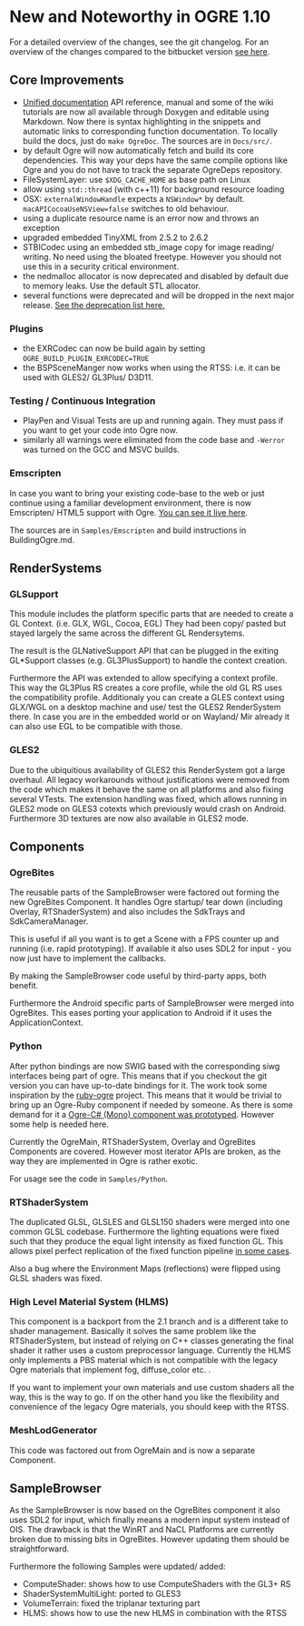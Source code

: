 # New and Noteworthy in OGRE 1.10

For a detailed overview of the changes, see the git changelog. For an overview of the changes compared to the bitbucket version [see here](git-ChangeLog.md).

## Core Improvements
* [Unified documentation](https://ogrecave.github.io/ogre/api/1.10/index.html) API reference, manual and some of the wiki tutorials are now all available through Doxygen and editable using Markdown. Now there is syntax highlighting in the snippets and automatic links to corresponding function documentation. To locally build the docs, just do `make OgreDoc`. The sources are in `Docs/src/`.
* by default Ogre will now automatically fetch and build its core dependencies. This way your deps have the same compile options like Ogre and you do not have to track the separate OgreDeps repository.
* FileSystemLayer: use `$XDG_CACHE_HOME` as base path on Linux
* allow using `std::thread` (with c++11) for background resource loading 
* OSX: `externalWindowHandle` expects a `NSWindow*` by default. `macAPICocoaUseNSView=false` switches to old behaviour.
* using a duplicate resource name is an error now and throws an exception
* upgraded embedded TinyXML from 2.5.2 to 2.6.2
* STBICodec using an embedded stb_image copy for image reading/ writing. No need using the bloated freetype. However you should not use this in a security critical environment.
* the nedmalloc allocator is now deprecated and disabled by default due to memory leaks. Use the default STL allocator.
* several functions were deprecated and will be dropped in the next major release. [See the deprecation list here.](https://ogrecave.github.io/ogre/api/1.10/deprecated.html)

### Plugins
* the EXRCodec can now be build again by setting `OGRE_BUILD_PLUGIN_EXRCODEC=TRUE`
* the BSPSceneManger now works when using the RTSS: i.e. it can be used with GLES2/ GL3Plus/ D3D11.

### Testing / Continuous Integration
* PlayPen and Visual Tests are up and running again. They must pass if you want to get your code into Ogre now.
* similarly all warnings were eliminated from the code base and `-Werror` was turned on the GCC and MSVC builds.

### Emscripten
In case you want to bring your existing code-base to the web or just continue using a familiar development environment, there is now Emscripten/ HTML5 support with Ogre. [You can see it live here](https://ogrecave.github.io/ogre/emscripten/).

The sources are in `Samples/Emscripten` and build instructions in BuildingOgre.md.

## RenderSystems

### GLSupport
This module includes the platform specific parts that are needed to create a GL Context. (i.e. GLX, WGL, Cocoa, EGL)
They had been copy/ pasted but stayed largely the same across the different GL Rendersytems.

The result is the GLNativeSupport API that can be plugged in the exiting GL*Support classes (e.g. GL3PlusSupport) to handle the context creation.

Furthermore the API was extended to allow specifying a context profile. This way the GL3Plus RS creates a core profile, while the old GL RS uses the compatibility profile. Additionaly you can create a GLES context using GLX/WGL on a desktop machine and use/ test the GLES2 RenderSystem there.
In case you are in the embedded world or on Wayland/ Mir already it can also use EGL to be compatible with those.

### GLES2
Due to the ubiquitious availability of GLES2 this RenderSystem got a large overhaul.
All legacy workarounds without justifications were removed from the code which makes it behave the same on all platforms and also fixing several VTests.
The extension handling was fixed, which allows running in GLES2 mode on GLES3 cotexts which previously would crash on Android.
Furthermore 3D textures are now also available in GLES2 mode.

## Components
    
### OgreBites
The reusable parts of the SampleBrowser were factored out forming the new OgreBites Component.
It handles Ogre startup/ tear down (including Overlay, RTShaderSystem) and also includes the SdkTrays and SdkCameraManager.

This is useful if all you want is to get a Scene with a FPS counter up and running (i.e. rapid prototyping).
If available it also uses SDL2 for input - you now just have to implement the callbacks.

By making the SampleBrowser code useful by third-party apps, both benefit.

Furthermore the Android specific parts of SampleBrowser were merged into OgreBites. This eases porting your application to Android if it uses the ApplicationContext.

### Python
After python bindings are now SWIG based with the corresponding siwg interfaces being part of ogre. This means that if you checkout the git version you can have up-to-date bindings for it. The work took some inspiration by the [ruby-ogre](https://github.com/abexsoft/ruby-ogre) project.
This means that it would be trivial to bring up an Ogre-Ruby component if needed by someone.
As there is some demand for it a [Ogre-C# (Mono) component was prototyped](https://github.com/OGRECave/ogre/pull/192). However some help is needed here.

Currently the OgreMain, RTShaderSystem, Overlay and OgreBites Components are covered. However most iterator APIs are broken, as the way they are implemented in Ogre is rather exotic.

For usage see the code in `Samples/Python`.

### RTShaderSystem
The duplicated GLSL, GLSLES and GLSL150 shaders were merged into one common GLSL codebase. Furthermore the lighting equations were fixed such that they produce the equal light intensity as fixed function GL. This allows pixel perfect replication of the fixed function pipeline [in some cases](https://ogrecave.github.io/ogre/#opengl-rendersystem-comparisons).

Also a bug where the Environment Maps (reflections) were flipped using GLSL shaders was fixed.

### High Level Material System (HLMS)
This component is a backport from the 2.1 branch and is a different take to shader management. Basically it solves the same problem like the RTShaderSystem, but instead of relying on C++ classes generating the final shader it rather uses a custom preprocessor language.
Currently the HLMS only implements a PBS material which is not compatible with the legacy Ogre materials that implement fog, diffuse_color etc. .

If you want to implement your own materials and use custom shaders all the way, this is the way to go. If on the other hand you like the flexibility and convenience of the legacy Ogre materials, you should keep with the RTSS.

### MeshLodGenerator
This code was factored out from OgreMain and is now a separate Component.

## SampleBrowser
As the SampleBrowser is now based on the OgreBites component it also uses SDL2 for input, which finally means a modern input system instead of OIS.
The drawback is that the WinRT and NaCL Platforms are currently broken due to missing bits in OgreBites. However updating them should be straightforward.

Furthermore the following Samples were updated/ added:
* ComputeShader: shows how to use ComputeShaders with the GL3+ RS
* ShaderSystemMultiLight: ported to GLES3
* VolumeTerrain: fixed the triplanar texturing part
* HLMS: shows how to use the new HLMS in combination with the RTSS
